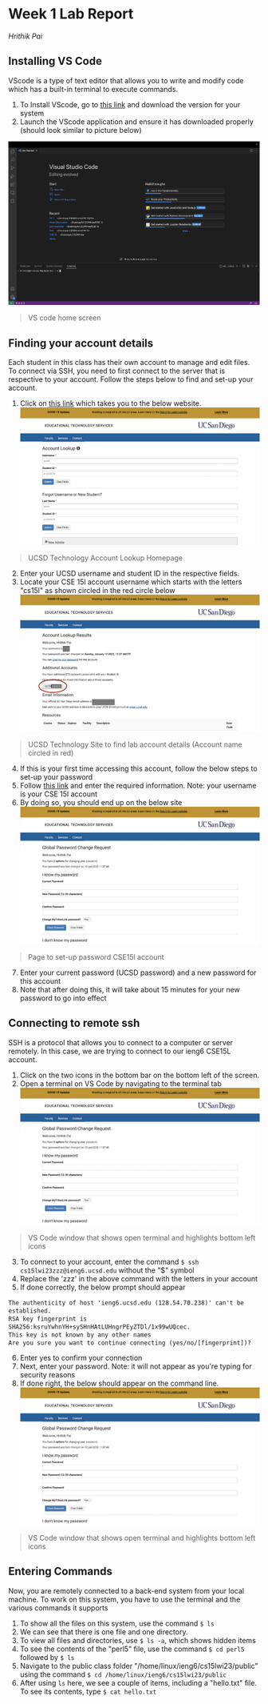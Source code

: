 # Week 1 Lab Report 
*Hrithik Pai*


## Installing VS Code
VScode is a type of text editor that allows you to write and modify code which has a built-in terminal to execute commands.
1. To Install VScode, go to [this link](https://code.visualstudio.com/download) and download the version for your system
2. Launch the VScode application and ensure it has downloaded properly (should look similar to picture below)

![Image](https://github.com/hpai1/cse15l-lab-reports/blob/main/Screen%20Shot%202023-01-13%20at%204.40.58%20PM.png)
> VS code home screen

## Finding your account details
Each student in this class has their own account to manage and edit files. 
To connect via SSH, you need to first connect to the server that is respective to your account. 
Follow the steps below to find and set-up your account. 
1. Click on [this link](https://sdacs.ucsd.edu/~icc/index.php) which takes you to the below website. 
![Image](https://github.com/hpai1/cse15l-lab-reports/blob/main/Screen%20Shot%202023-01-13%20at%204.45.33%20PM.png)
> UCSD Technology Account Lookup Homepage
2. Enter your UCSD username and student ID in the respective fields.
3. Locate your CSE 15l account username which starts with the letters "cs15l" as shown circled in the red circle below
![Image](https://github.com/hpai1/cse15l-lab-reports/blob/main/Screen%20Shot%202023-01-13%20at%204.47.56%20PM.png)
> UCSD Technology Site to find lab account details (Account name circled in red)
4. If this is your first time accessing this account, follow the below steps to set-up your password
5. Follow [this link](https://sdacs.ucsd.edu/~icc/password.php) and enter the required information. Note: your username is your CSE 15l account
6. By doing so, you should end up on the below site
![Image](https://github.com/hpai1/cse15l-lab-reports/blob/main/Screen%20Shot%202023-01-13%20at%204.54.38%20PM.png)
> Page to set-up password CSE15l account 

7. Enter your current password (UCSD password) and a new password for this account
8. Note that after doing this, it will take about 15 minutes for your new password to go into effect


## Connecting to remote ssh
SSH is a protocol that allows you to connect to a computer or server remotely. 
In this case, we are trying to connect to our ieng6 CSE15L account. 

1. Click on the two icons in the bottom bar on the bottom left of the screen. 
2. Open a terminal on VS Code by navigating to the terminal tab
![Image](https://github.com/hpai1/cse15l-lab-reports/blob/main/Screen%20Shot%202023-01-13%20at%204.54.38%20PM.png)
> VS Code window that shows open terminal and highlights bottom left icons
3. To connect to your account, enter the command `$ ssh cs15lwi23zzz@ieng6.ucsd.edu` without the "$" symbol 
4. Replace the 'zzz' in the above command with the letters in your account
5. If done correctly, the below prompt should appear
  ```
  The authenticity of host 'ieng6.ucsd.edu (128.54.70.238)' can't be established.
RSA key fingerprint is SHA256:ksruYwhnYH+sySHnHAtLUHngrPEyZTDl/1x99wUQcec.
This key is not known by any other names
Are you sure you want to continue connecting (yes/no/[fingerprint])?
  
  ```
6. Enter yes to confirm your connection
7. Next, enter your password. Note: it will not appear as you're typing for security reasons
8. If done right, the below should appear on the command line. 
![Image](https://github.com/hpai1/cse15l-lab-reports/blob/main/Screen%20Shot%202023-01-13%20at%204.54.38%20PM.png)
> VS Code window that shows open terminal and highlights bottom left icons

## Entering Commands
Now, you are remotely connected to a back-end system from your local machine. 
To work on this system, you have to use the terminal and the various commands it supports
1. To show all the files on this system, use the command `$ ls`
2. We can see that there is one file and one directory. 
3. To view all files and directories, use `$ ls -a`, which shows hidden items
4. To see the contents of the "perl5" file, use the command `$ cd perl5` followed by `$ ls`
5. Navigate to the public class folder "/home/linux/ieng6/cs15lwi23/public" using the command `$ cd /home/linux/ieng6/cs15lwi23/public`
6. After using `ls` here, we see a couple of items, including a "hello.txt" file. To see its contents, type `$ cat hello.txt`

